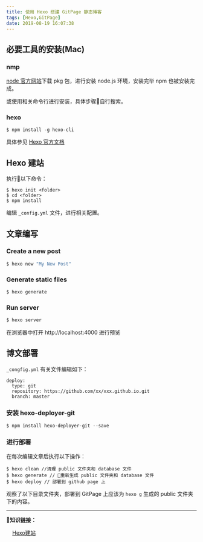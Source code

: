 ```yaml
---
title: 使用 Hexo 搭建 GitPage 静态博客
tags: [Hexo,GitPage]
date: 2019-08-19 16:07:38
---
```

## 必要工具的安装(Mac)

### nmp

[node 官方网站](https://nodejs.org/en/)下载 pkg 包，进行安装 node.js 环境，安装完毕 npm 也被安装完成。

或使用相关命令行进行安装，具体步骤自行搜索。


### hexo
```
$ npm install -g hexo-cli
```
具体参见 [Hexo 官方文档](https://hexo.io/zh-cn/docs/)

## Hexo 建站

执行以下命令：

```
$ hexo init <folder>
$ cd <folder>
$ npm install
```
编辑 `_config.yml` 文件，进行相关配置。

<!--more-->

## 文章编写

### Create a new post

``` bash
$ hexo new "My New Post"
```
### Generate static files

``` bash
$ hexo generate
```

### Run server

``` bash
$ hexo server
```

在浏览器中打开 http://localhost:4000 进行预览

## 博文部署

`_congfig.yml` 有关文件编辑如下：
```
deploy:
  type: git
  repository: https://github.com/xx/xxx.github.io.git
  branch: master
```
### 安装 hexo-deployer-git

```
$ npm install hexo-deployer-git --save
```

### 进行部署

在每次编辑文章后执行以下操作：

```
$ hexo clean //清理 public 文件夹和 database 文件
$ hexo generate // 重新生成 public 文件夹和 database 文件
$ hexo deploy // 部署到 github page 上
```

观察了以下目录文件夹，部署到 GitPage 上应该为 `hexo g` 生成的 public 文件夹下的内容。

----

**知识链接：**

  &nbsp;&nbsp;&nbsp;&nbsp;[Hexo建站](https://cherryblog.site/categories/Hexo%E5%BB%BA%E7%AB%99/)